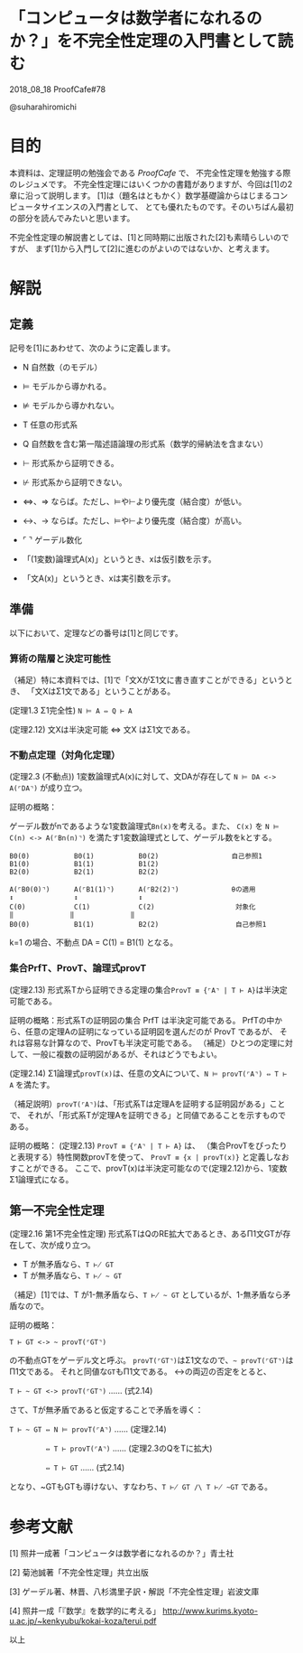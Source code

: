 「コンピュータは数学者になれるのか？」を不完全性定理の入門書として読む
===============================

2018_08_18      ProofCafe#78


@suharahiromichi

# 目的

本資料は、定理証明の勉強会である *ProofCafe* で、
不完全性定理を勉強する際のレジュメです。
不完全性定理にはいくつかの書籍がありますが、今回は[1]の2章に沿って説明します。
[1]は（題名はともかく）数学基礎論からはじまるコンピュータサイエンスの入門書として、
とても優れたものです。そのいちばん最初の部分を読んでみたいと思います。

不完全性定理の解説書としては、[1]と同時期に出版された[2]も素晴らしいのですが、
まず[1]から入門して[2]に進むのがよいのではないか、と考えます。


# 解説

## 定義

記号を[1]にあわせて、次のように定義します。

- N 自然数（のモデル）
- ⊨ モデルから導かれる。
- ⊭ モデルから導かれない。

- T 任意の形式系
- Q 自然数を含む第一階述語論理の形式系（数学的帰納法を含まない）
- ⊢ 形式系から証明できる。
- ⊬ 形式系から証明できない。

- ⇔、⇒ ならば。ただし、⊨や⊢より優先度（結合度）が低い。
- <->、-> ならば。ただし、⊨や⊢より優先度（結合度）が高い。

- ⌜ ⌝ ゲーデル数化

- 「(1変数)論理式A(x)」というとき、xは仮引数を示す。
- 「文A(x)」というとき、xは実引数を示す。


## 準備

以下において、定理などの番号は[1]と同じです。

### 算術の階層と決定可能性

（補足）特に本資料では、[1]で「文XがΣ1文に書き直すことができる」というとき、
「文XはΣ1文である」ということがある。


(定理1.3 Σ1完全性) ``N ⊨ A ⇔ Q ⊢ A``

(定理2.12) 文Xは半決定可能 ⇔ 文X はΣ1文である。


### 不動点定理（対角化定理）

(定理2.3 (不動点)) 1変数論理式A(x)に対して、文DAが存在して ``N ⊨ DA <-> A(⌜DA⌝)`` が成り立つ。

証明の概略：

ゲーデル数がnであるような1変数論理式``Bn(x)``を考える。また、
``C(x)`` を ``N ⊨ C(n) <-> A(⌜Bn(n)⌝)`` を満たす1変数論理式として、ゲーデル数をkとする。

```
B0(0)           B0(1)           B0(2)                  自己参照1
B1(0)           B1(1)           B1(2)
B2(0)           B2(1)           B2(2)
```

```
A(⌜B0(0)⌝)      A(⌜B1(1)⌝)      A(⌜B2(2)⌝)             θの適用
↕               ↕               ↕
C(0)            C(1)            C(2)                    対象化
‖              ‖              ‖
B0(0)           B1(1)           B2(2)                   自己参照1
```

k=1 の場合、不動点 DA = C(1) = B1(1) となる。



### 集合PrfT、ProvT、論理式provT

(定理2.13) 形式系Tから証明できる定理の集合``ProvT ≡ {⌜A⌝ | T ⊢ A}``は半決定可能である。

証明の概略：形式系Tの証明図の集合 PrfT は半決定可能である。
PrfTの中から、任意の定理Aの証明になっている証明図を選んだのが ProvT であるが、
それは容易な計算なので、ProvTも半決定可能である。
（補足）ひとつの定理に対して、一般に複数の証明図があるが、それはどうでもよい。


(定理2.14) Σ1論理式``provT(x)``は、任意の文Aについて、``N ⊨ provT(⌜A⌝) ⇔ T ⊢ A`` を満たす。

（補足説明）``provT(⌜A⌝)``は、「形式系Tは定理Aを証明する証明図がある」ことで、
それが、「形式系Tが定理Aを証明できる」と同値であることを示すものである。

証明の概略：
(定理2.13) ``ProvT ≡ {⌜A⌝ | T ⊢ A}`` は、
（集合ProvTをぴったりと表現する）特性関数provTを使って、
``ProvT ≡ {x | provT(x)}`` と定義しなおすことができる。
ここで、provT(x)は半決定可能なので(定理2.12)から、1変数Σ1論理式になる。


## 第一不完全性定理

(定理2.16 第1不完全性定理) 形式系TはQのRE拡大であるとき、あるΠ1文GTが存在して、次が成り立つ。

- T が無矛盾なら、``T ⊬ GT``
- T が無矛盾なら、``T ⊬ ~ GT``

（補足）[1]では、T が1-無矛盾なら、``T ⊬ ~ GT`` としているが、1-無矛盾なら矛盾なので。


証明の概略：

``T ⊢ GT <-> ~ provT(⌜GT⌝)``

の不動点GTをゲーデル文と呼ぶ。
``provT(⌜GT⌝)``はΣ1文なので、``~ provT(⌜GT⌝)``はΠ1文である。
それと同値な``GT``もΠ1文である。
<->の両辺の否定をとると、

``T ⊢ ~ GT <-> provT(⌜GT⌝)``            ...... (式2.14)

さて、Tが無矛盾であると仮定することで矛盾を導く：

``T ⊢ ~ GT ⇔ N ⊨ provT(⌜A⌝)``          ...... (定理2.14)

``         ⇔ T ⊢ provT(⌜A⌝)``          ...... (定理2.3のQをTに拡大)

``         ⇔ T ⊢ GT``                  ...... (式2.14)

となり、~GTもGTも導けない、すなわち、``T ⊬ GT /\ T ⊬ ~GT`` である。


# 参考文献

[1] 照井一成著「コンピュータは数学者になれるのか？」青土社


[2] 菊池誠著「不完全性定理」共立出版


[3] ゲーデル著、林晋、八杉満里子訳・解説「不完全性定理」岩波文庫


[4] 照井一成「『数学』を数学的に考える」
http://www.kurims.kyoto-u.ac.jp/~kenkyubu/kokai-koza/terui.pdf


以上
